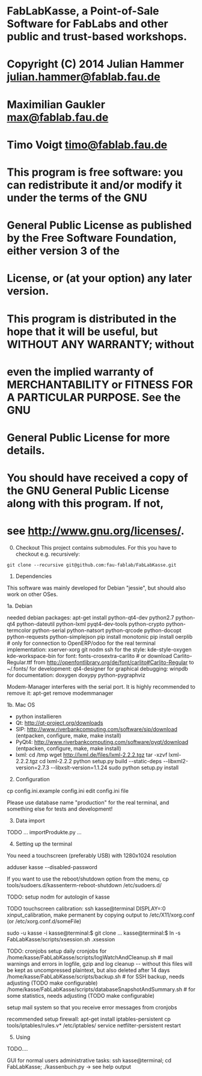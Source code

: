 # FabLabKasse, a Point-of-Sale Software for FabLabs and other public and trust-based workshops.
# Copyright (C) 2014  Julian Hammer <julian.hammer@fablab.fau.de>
#                     Maximilian Gaukler <max@fablab.fau.de>
#                     Timo Voigt <timo@fablab.fau.de>
# 
# This program is free software: you can redistribute it and/or modify it under the terms of the GNU
# General Public License as published by the Free Software Foundation, either version 3 of the
# License, or (at your option) any later version.
# 
# This program is distributed in the hope that it will be useful, but WITHOUT ANY WARRANTY; without
# even the implied warranty of MERCHANTABILITY or FITNESS FOR A PARTICULAR PURPOSE. See the GNU
# General Public License for more details.
# 
# You should have received a copy of the GNU General Public License along with this program. If not,
# see <http://www.gnu.org/licenses/>.

0. Checkout
This project contains submodules. For this you have to checkout e.g. recursively:

`git clone --recursive git@github.com:fau-fablab/FabLabKasse.git`

1.  Dependencies

This software was mainly developed for Debian "jessie", but should also work on other OSes.

1a. Debian

needed debian packages: apt-get install python-qt4-dev python2.7 python-qt4 python-dateutil python-lxml pyqt4-dev-tools python-crypto python-termcolor python-serial python-natsort python-qrcode python-docopt python-requests python-simplejson
pip install monotonic
pip install oerplib # only for connection to OpenERP/odoo
for the real terminal implementation: xserver-xorg git nodm ssh
for the style: kde-style-oxygen kde-workspace-bin
for font: fonts-crosextra-carlito # or download Carlito-Regular.ttf from http://openfontlibrary.org/de/font/carlito#Carlito-Regular to ~/.fonts/
for development: qt4-designer
for graphical debugging: winpdb
for documentation: doxygen doxypy python-pygraphviz


Modem-Manager interferes with the serial port. It is highly recommended to remove it:
apt-get remove modemmanager

1b. Mac OS

- python installieren
- Qt: http://qt-project.org/downloads
- SIP: http://www.riverbankcomputing.com/software/sip/download (entpacken, configure, make, make install)
- PyQt4: http://www.riverbankcomputing.com/software/pyqt/download (entpacken, configure, make, make install)
- lxml: 
cd /tmp
wget http://lxml.de/files/lxml-2.2.2.tgz
tar -xzvf lxml-2.2.2.tgz 
cd lxml-2.2.2
python setup.py build --static-deps --libxml2-version=2.7.3  --libxslt-version=1.1.24 
sudo python setup.py install



2.  Configuration

cp config.ini.example config.ini
edit config.ini file

Please use database name "production" for the real terminal, and something else for tests and development!

3.  Data import

TODO ... importProdukte.py ...

4.  Setting up the terminal

You need a touchscreen (preferably USB) with 1280x1024 resolution

adduser kasse --disabled-password

If you want to use the reboot/shutdown option from the menu,
cp tools/sudoers.d/kassenterm-reboot-shutdown /etc/sudoers.d/

TODO: setup nodm for autologin of kasse

TODO touchscreen calibration: ssh kasse@terminal DISPLAY=:0 xinput_calibration, make permanent by copying output to /etc/X11/xorg.conf (or /etc/xorg.conf.d/someFile)

sudo -u kasse -i
kasse@terminal:$ git clone  ...
kasse@terminal:$ ln -s FabLabKasse/scripts/xsession.sh .xsession

TODO: cronjobs
setup daily cronjobs for
/home/kasse/FabLabKasse/scripts/logWatchAndCleanup.sh # mail warnings and errors in logfile, gzip and log cleanup -- without this files will be kept as uncompressed plaintext, but also deleted after 14 days
/home/kasse/FabLabKasse/scripts/backup.sh # for SSH backup, needs adjusting (TODO make configurable)
/home/kasse/FabLabKasse/scripts/databaseSnapshotAndSummary.sh # for some statistics, needs adjusting (TODO make configurable)

setup mail system so that you receive error messages from cronjobs

recommended setup firewall:
apt-get install iptables-persistent
cp tools/iptables/rules.v* /etc/iptables/
service netfilter-persistent restart

5. Using

TODO....

GUI for normal users
administrative tasks: ssh kasse@terminal; cd FabLabKasse; ./kassenbuch.py
-> see help output

